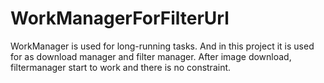 # WorkManagerForFilterUrl
WorkManager is used for long-running tasks. And in this project it is used for as download manager and filter manager. After image download, filtermanager start to work and there is no constraint. 

